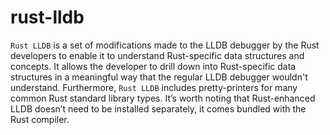 # rust-lldb

`Rust LLDB` is a set of modifications made to the LLDB debugger by the Rust developers to enable it to understand Rust-specific data structures and concepts. It allows the developer to drill down into Rust-specific data structures in a meaningful way that the regular LLDB debugger wouldn't understand. Furthermore, `Rust LLDB` includes pretty-printers for many common Rust standard library types. It’s worth noting that Rust-enhanced LLDB doesn’t need to be installed separately, it comes bundled with the Rust compiler.
